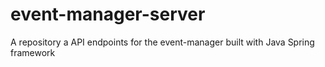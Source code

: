 # event-manager-server
A repository a API endpoints for the event-manager built with Java Spring framework

